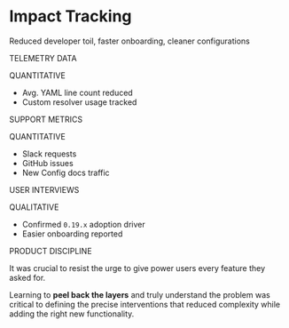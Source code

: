 # Impact Tracking

Reduced developer toil, faster onboarding, cleaner configurations

<div class="grid grid-cols-3 gap-4 mt-3 text-sm">

<div>


<div class="bg-gray-800/10 p-3 rounded-lg mt-2">
<div class="flex items-center justify-between mb-2">
<p class="font-semibold text-xs text-gray-400">TELEMETRY DATA</p>
<span class="bg-blue-500/20 text-blue-300 px-2 py-1 rounded-full text-xs font-semibold">QUANTITATIVE</span>
</div>
<ul class="list-none space-y-1 text-xs">
<li><mdi-check class="text-green-400"/> Avg. YAML line count reduced</li>
<li><mdi-check class="text-green-400"/> Custom resolver usage tracked</li>
</ul>
</div>

<div class="bg-gray-800/10 p-3 rounded-lg mt-3">
<div class="flex items-center justify-between mb-2">
<p class="font-semibold text-xs text-gray-400">SUPPORT METRICS</p>
<span class="bg-blue-500/20 text-blue-300 px-2 py-1 rounded-full text-xs font-semibold">QUANTITATIVE</span>
</div>
<ul class="list-none space-y-1 text-xs">
<li><mdi-trending-down class="text-blue-400"/> Slack requests</li>
<li><mdi-trending-down class="text-blue-400"/> GitHub issues</li>
<li><mdi-trending-up class="text-green-400"/> New Config docs traffic</li>
</ul>
</div>

</div>

<div>


<div class="bg-gray-800/10 p-3 rounded-lg mt-2">
<div class="flex items-center justify-between mb-2">
<p class="font-semibold text-xs">USER INTERVIEWS</p>
<span class="bg-green-500/20 text-green-300 px-2 py-1 rounded-full text-xs font-semibold">QUALITATIVE</span>
</div>
<ul class="list-none space-y-1 text-xs">
<li><mdi-arrow-up-bold class="text-green-400"/> Confirmed <code>0.19.x</code> adoption driver</li>
<li><mdi-message-text class="text-green-400"/> Easier onboarding reported</li>
</ul>



</div>


</div>

<div>


<div class="bg-kedro-mint/10 border border-kedro-mint/50 p-3 rounded-lg mt-2 text-xs">
<p class="font-semibold text-kedro-mint mb-2"><mdi-lightbulb-on class="mr-1"/> PRODUCT DISCIPLINE</p>
<p class="text-gray-300 leading-relaxed"> It was crucial to resist the urge to give power users every feature they asked for.</p>
<p class="text-gray-300 leading-relaxed mt-2">Learning to <strong>peel back the layers</strong> and truly understand the problem was critical to defining the precise interventions that reduced complexity while adding the right new functionality.</p>

</div>

</div>

</div>

<!--
The impact was measurable both quantitatively through telemetry and support metrics, and qualitatively through user feedback. The key learning was about product discipline - knowing when to say no to feature requests and instead focus on solving the core problem of configuration complexity. This required deep understanding of user workflows and the discipline to make targeted interventions rather than broad feature additions.
-->